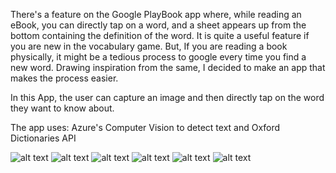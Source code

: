 There's a feature on the Google PlayBook app where, while reading an eBook, you can directly tap on a word, and a sheet appears up from the bottom containing the definition of the word. It is quite a useful feature if you are new in the vocabulary game. But, If you are reading a book physically, it might be a tedious process to google every time you find a new word. Drawing inspiration from the same, I decided to make an app that makes the process easier.

In this App, the user can capture an image and then directly tap on the word they want to know about.

The app uses:
Azure's Computer Vision to detect text and
Oxford Dictionaries API

![alt text](https://github.com/aadityaguptaa/findMeaning/blob/master/Screenshot_20200808-221228.png)
![alt text](https://github.com/aadityaguptaa/findMeaning/blob/master/Screenshot_20200808-221234.png)
![alt text](https://github.com/aadityaguptaa/findMeaning/blob/master/Screenshot_20200808-221251.png)
![alt text](https://github.com/aadityaguptaa/findMeaning/blob/master/Screenshot_20200808-221309.png)
![alt text](https://github.com/aadityaguptaa/findMeaning/blob/master/Screenshot_20200808-221344.png)
![alt text](https://github.com/aadityaguptaa/findMeaning/blob/master/Screenshot_20200808-221355.png)


